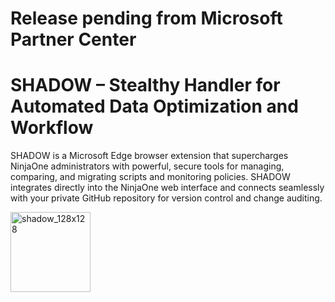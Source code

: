 # Release pending from Microsoft Partner Center
































# SHADOW – Stealthy Handler for Automated Data Optimization and Workflow

SHADOW is a Microsoft Edge browser extension that supercharges NinjaOne administrators with powerful, secure tools for managing, comparing, and migrating scripts and monitoring policies. SHADOW integrates directly into the NinjaOne web interface and connects seamlessly with your private GitHub repository for version control and change auditing.


<img width="128" height="128" alt="shadow_128x128" src="https://github.com/user-attachments/assets/f77e951a-8375-449e-a341-097cac94a451" />
